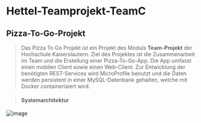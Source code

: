# Hettel-Teamprojekt-TeamC

## Pizza-To-Go-Projekt

>Das Pizza To Go Projekt ist ein Projekt des Moduls **Team-Projekt** der Hochschule Kaiserslautern. Ziel des Projektes ist die Zusammenarbeit im Team und die Erstellung einer Pizza-To-Go-App. Die App umfasst einen mobilen Client sowie einen Web-Client. 
Zur Entwicklung der benötigten REST-Services wird MicroProfile benutzt und die Daten werden persistent in einer MySQL-Datenbank gehalten, welche mit Docker containerisiert wird.

>#### Systemarchitektur 
![image](https://user-images.githubusercontent.com/73651037/101768774-4df93980-3ae6-11eb-843a-7dba353b5ad4.png)

